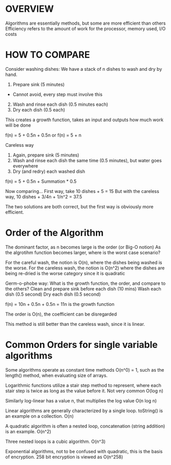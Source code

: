 # OVERVIEW
Algorithms are essentially methods, but some are more efficient than others
Efficiency refers to the amount of work for the processor, memory used, I/O costs

# HOW TO COMPARE
Consider washing dishes:
We have a stack of n dishes to wash and dry by hand.
1. Prepare sink (5 minutes)
- Cannot avoid, every step must involve this
2. Wash and rinse each dish (0.5 minutes each)
3. Dry each dish (0.5 each)

This creates a growth function, takes an input and outputs how much work
will be done

f(n) = 5 + 0.5n + 0.5n
or f(n) = 5 + n

Careless way
1. Again, prepare sink (5 minutes)
2. Wash and rinse each dish the same time (0.5 minutes), but water goes everywhere
3. Dry (and redry) each washed dish

f(n) = 5 + 0.5n + Summation * 0.5

Now comparing...
First way, take 10 dishes + 5 = 15
But with the careless way, 10 dishes + 3/4n + 1/n^2 = 37.5

The two solutions are both correct, but the first way is obviously more efficient.

# Order of the Algorithm
The dominant factor, as n becomes large is the order (or Big-O notion)
As the algrotihm function becomes larger, where is the worst case scenario?

For the careful wash, the notion is O(n), where the dishes being washed is the
worse.
For the careless wash, the notion is O(n^2) where the dishes are being re-dried is the worse category since it is quadratic

Germ-o-phobe way:
What is the growth function, the order, and compare to the others?
Clean and prepare sink before each dish (10 mins)
Wash each dish (0.5 second)
Dry each dish (0.5 second)

f(n) = 10n + 0.5n + 0.5n = 11n
is the growth function

The order is O(n), the coefficient can be disregarded

This method is still better than the careless wash, since it is linear.

# Common Orders for single variable algorithms
Some algorithms operate as constant time methods O(n^0) = 1, such as the length() method, when evaluating size of arrays.

Logarithmic functions utilize a stair step method to represent, where each stair step is twice as long as the value before it. Not very common O(log n)

Similarly log-linear has a value n, that multiplies the log value O(n log n)

Linear algorithms are generally characterized by a single loop. toString() is an example on a collection. O(n)

A quadratic algorithm is often a nested loop, concatenation (string addition) is an example. O(n^2)

Three nested loops is a cubic algorithm. O(n^3)

Exponential algorithms, not to be confused with quadratic, this is the basis of
encryption. 258 bit encryption is viewed as O(n^258)